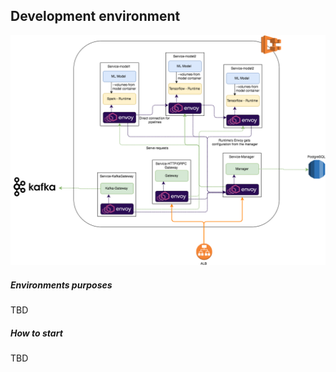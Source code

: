 ## Development environment

![Image](HydroServingDeployemnt_ECS.png)

##### Environments purposes
TBD

##### How to start
TBD